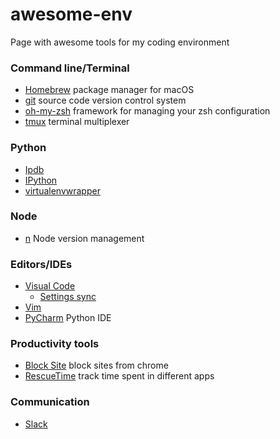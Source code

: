 # awesome-env
Page with awesome tools for my coding environment

### Command line/Terminal

- [Homebrew](https://brew.sh/) package manager for macOS
- [git](https://git-scm.com/book/en/v2/Getting-Started-Installing-Git) source code version control system
- [oh-my-zsh](https://github.com/robbyrussell/oh-my-zsh) framework for managing your zsh configuration
- [tmux](https://github.com/tmux/tmux/wiki) terminal multiplexer

### Python

- [Ipdb](https://github.com/gotcha/ipdb)
- [IPython](http://ipython.org/)
- [virtualenvwrapper](http://virtualenvwrapper.readthedocs.io/en/latest/command_ref.html)

### Node

- [n](https://github.com/tj/n) Node version management

### Editors/IDEs

- [Visual Code](https://code.visualstudio.com/)
    - [Settings sync](https://github.com/shanalikhan/code-settings-sync)
- [Vim](http://www.vim.org/)
- [PyCharm](https://www.jetbrains.com/pycharm/download/) Python IDE

### Productivity tools

- [Block Site](https://blocksite.co/) block sites from chrome
- [RescueTime](https://rescuetime.com) track time spent in different apps

### Communication

 - [Slack](https://slack.com)
